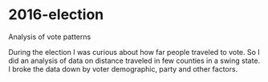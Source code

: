 # 2016-election
Analysis of vote patterns

During the election I was curious about how far people traveled to vote. 
So I did an analysis of data on distance traveled in few counties in a swing state. 
I broke the data down by voter demographic, party and other factors. 
